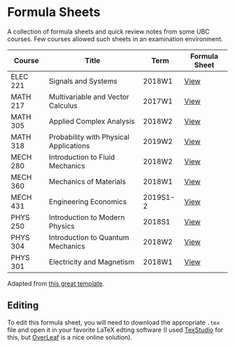 # Formula Sheets
A collection of formula sheets and quick review notes from some UBC courses. Few courses allowed such sheets in an examination environment.

| Course | Title | Term | Formula Sheet |
| --- | --- | --- | --- |
| ELEC 221 | Signals and Systems| 2018W1| [View](https://docs.google.com/viewer?url=https://github.com/DonneyF/formula-sheets/raw/master/ELEC%20221%20-%20Signals%20and%20Systems/elec221fs.pdf) |
| MATH 217 | Multivariable and Vector Calculus | 2017W1 | [View](https://docs.google.com/viewer?url=https://github.com/DonneyF/formula-sheets/raw/master/MATH%20217%20-%20Multivariable%20and%20Vector%20Calculus/math217fs.pdf) |
| MATH 305 | Applied Complex Analysis | 2018W2 | [View](https://docs.google.com/viewer?url=https://github.com/DonneyF/formula-sheets/raw/master/MATH%20305%20-%20Applied%20Complex%20Analysis/math305fs.pdf) |
| MATH 318 | Probability with Physical Applications | 2019W2 | [View](https://docs.google.com/viewer?url=https://github.com/DonneyF/formula-sheets/raw/master/MATH%20318%20-%20Probability%20With%20Physical%20Applications/math318fs.pdf) |
| MECH 280 | Introduction to Fluid Mechanics | 2018W2 | [View](https://docs.google.com/viewer?url=https://github.com/DonneyF/formula-sheets/raw/master/MECH%20280%20-%20Introduction%20to%20Fluid%20Mechanics/mech280fs.pdf) |
| MECH 360 | Mechanics of Materials | 2018W1 | [View](https://docs.google.com/viewer?url=https://github.com/DonneyF/formula-sheets/raw/master/MECH%20360%20-%20Mechanics%20of%20Materials/mech360fs.pdf) |
| MECH 431 | Engineering Economics | 2019S1-2 | [View](https://docs.google.com/viewer?url=https://github.com/DonneyF/formula-sheets/raw/master/MECH%20431%20-%20Engineering%20Economics/mech431fs.pdf) |
| PHYS 250 | Introduction to Modern Physics | 2018S1 | [View](https://docs.google.com/viewer?url=https://github.com/DonneyF/formula-sheets/raw/master/PHYS%20250%20-%20Introduction%20to%20Modern%20Physics/phys250finalfs.pdf) |
| PHYS 304 | Introduction to Quantum Mechanics | 2018W2 | [View](https://docs.google.com/viewer?url=https://github.com/DonneyF/formula-sheets/raw/master/PHYS%20304%20-%20Introduction%20to%20Quantum%20Mechanics/phys304fs.pdf) |
| PHYS 301 | Electricity and Magnetism | 2018W1 | [View](https://docs.google.com/viewer?url=https://github.com/DonneyF/formula-sheets/raw/master/PHYS%20301%20-%20Electricity%20and%20Magnetism/phys301fs.pdf) |

Adapted from [this great template](https://wch.github.io/latexsheet/).

## Editing

To edit this formula sheet, you will need to download the appropriate `.tex` file and open it in your favorite LaTeX edting software (I used [TexStudio](https://www.texstudio.org/) for this, but [OverLeaf](https://www.overleaf.com/) is a nice online solution).
